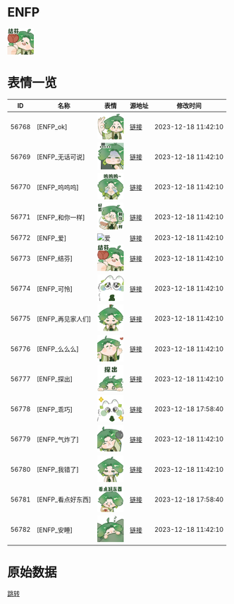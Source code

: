 # ENFP

<img src="./cover.png" height="60" alt="cover" />

# 表情一览

|ID|名称|表情|源地址|修改时间|
|----|----|----|----|----|
|56768|[ENFP_ok]|<img src="./pic/056768_%5BENFP_ok%5D.png" height="60" alt="ok"/>|[链接](https://i0.hdslb.com/bfs/garb/2175dc2e6f7bc1f42c886ac45d16ba9214fe0726.png)|2023-12-18 11:42:10|
|56769|[ENFP_无话可说]|<img src="./pic/056769_%5BENFP_无话可说%5D.png" height="60" alt="无话可说"/>|[链接](https://i0.hdslb.com/bfs/garb/fdaac2f960d19fd2a83e3033b99a2e1901406376.png)|2023-12-18 11:42:10|
|56770|[ENFP_呜呜呜]|<img src="./pic/056770_%5BENFP_呜呜呜%5D.png" height="60" alt="呜呜呜"/>|[链接](https://i0.hdslb.com/bfs/garb/6d8946a85dd3e017d99f8b0275d29014f36f4c1a.png)|2023-12-18 11:42:10|
|56771|[ENFP_和你一样]|<img src="./pic/056771_%5BENFP_和你一样%5D.png" height="60" alt="和你一样"/>|[链接](https://i0.hdslb.com/bfs/garb/fdd445a367535cfffad30f8ded79f93a7b55a4ff.png)|2023-12-18 11:42:10|
|56772|[ENFP_爱]|<img src="./pic/056772_%5BENFP_爱%5D.png" height="60" alt="爱"/>|[链接](https://i0.hdslb.com/bfs/garb/a2398d24f042104dd5b9692511996bd1815c09ff.png)|2023-12-18 11:42:10|
|56773|[ENFP_结芬]|<img src="./pic/056773_%5BENFP_结芬%5D.png" height="60" alt="结芬"/>|[链接](https://i0.hdslb.com/bfs/garb/1553c9a888966b7a30a879cbd77ac84ea5effae7.png)|2023-12-18 11:42:10|
|56774|[ENFP_可怜]|<img src="./pic/056774_%5BENFP_可怜%5D.png" height="60" alt="可怜"/>|[链接](https://i0.hdslb.com/bfs/garb/5ef92e5c789a489c8f81a489aafd48ad6e59355c.png)|2023-12-18 11:42:10|
|56775|[ENFP_再见家人们]|<img src="./pic/056775_%5BENFP_再见家人们%5D.png" height="60" alt="再见家人们"/>|[链接](https://i0.hdslb.com/bfs/garb/1b04b372e692d90ec4f72532e46c372533c91122.png)|2023-12-18 11:42:10|
|56776|[ENFP_么么么]|<img src="./pic/056776_%5BENFP_么么么%5D.png" height="60" alt="么么么"/>|[链接](https://i0.hdslb.com/bfs/garb/c322a1d25cc82dd54612c87dc75a891118a3673c.png)|2023-12-18 11:42:10|
|56777|[ENFP_探出]|<img src="./pic/056777_%5BENFP_探出%5D.png" height="60" alt="探出"/>|[链接](https://i0.hdslb.com/bfs/garb/a50559a8de8f04ce050d1a4bdb00916dfd252538.png)|2023-12-18 11:42:10|
|56778|[ENFP_乖巧]|<img src="./pic/056778_%5BENFP_乖巧%5D.png" height="60" alt="乖巧"/>|[链接](https://i0.hdslb.com/bfs/garb/3aca59da5f09ba48d837a2ea7ec8dc38bd5a1719.png)|2023-12-18 17:58:40|
|56779|[ENFP_气炸了]|<img src="./pic/056779_%5BENFP_气炸了%5D.png" height="60" alt="气炸了"/>|[链接](https://i0.hdslb.com/bfs/garb/9d07e3fc9a25c8e7899f69026be6904cfcba56ec.png)|2023-12-18 11:42:10|
|56780|[ENFP_我错了]|<img src="./pic/056780_%5BENFP_我错了%5D.png" height="60" alt="我错了"/>|[链接](https://i0.hdslb.com/bfs/garb/6732d8c01df1461f53831821a91b68d0f26d20b4.png)|2023-12-18 11:42:10|
|56781|[ENFP_看点好东西]|<img src="./pic/056781_%5BENFP_看点好东西%5D.png" height="60" alt="看点好东西"/>|[链接](https://i0.hdslb.com/bfs/garb/31403ebe35bfbc4123af55311edbff68b676c3d0.png)|2023-12-18 17:58:40|
|56782|[ENFP_安睡]|<img src="./pic/056782_%5BENFP_安睡%5D.png" height="60" alt="安睡"/>|[链接](https://i0.hdslb.com/bfs/garb/37f446df9aadadb62250d55f7421308e05371fea.png)|2023-12-18 11:42:10|

# 原始数据

[跳转](./raw.json)

